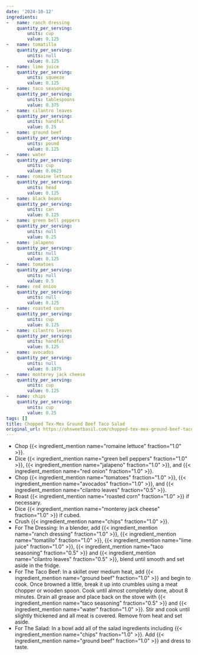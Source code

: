 ```yaml
---
date: '2024-10-12'
ingredients:
-   name: ranch dressing
    quantity_per_serving:
        units: cup
        value: 0.125
-   name: tomatillo
    quantity_per_serving:
        units: null
        value: 0.125
-   name: lime juice
    quantity_per_serving:
        units: squeeze
        value: 0.125
-   name: taco seasoning
    quantity_per_serving:
        units: tablespoons
        value: 0.375
-   name: cilantro leaves
    quantity_per_serving:
        units: handful
        value: 0.25
-   name: ground beef
    quantity_per_serving:
        units: pound
        value: 0.125
-   name: water
    quantity_per_serving:
        units: cup
        value: 0.0625
-   name: romaine lettuce
    quantity_per_serving:
        units: head
        value: 0.125
-   name: black beans
    quantity_per_serving:
        units: can
        value: 0.125
-   name: green bell peppers
    quantity_per_serving:
        units: null
        value: 0.25
-   name: jalapeno
    quantity_per_serving:
        units: null
        value: 0.125
-   name: tomatoes
    quantity_per_serving:
        units: null
        value: 0.5
-   name: red onion
    quantity_per_serving:
        units: null
        value: 0.125
-   name: roasted corn
    quantity_per_serving:
        units: cup
        value: 0.125
-   name: cilantro leaves
    quantity_per_serving:
        units: handful
        value: 0.125
-   name: avocados
    quantity_per_serving:
        units: null
        value: 0.1875
-   name: monterey jack cheese
    quantity_per_serving:
        units: cup
        value: 0.125
-   name: chips
    quantity_per_serving:
        units: cup
        value: 0.25
tags: []
title: Chopped Tex-Mex Ground Beef Taco Salad
original_url: https://ohsweetbasil.com/chopped-tex-mex-ground-beef-taco-salad-recipe/
---
```

- Chop {{< ingredient_mention name="romaine lettuce" fraction="1.0" >}}.
- Dice {{< ingredient_mention name="green bell peppers" fraction="1.0" >}}, {{< ingredient_mention name="jalapeno" fraction="1.0" >}}, and {{< ingredient_mention name="red onion" fraction="1.0" >}}.
- Chop {{< ingredient_mention name="tomatoes" fraction="1.0" >}}, {{< ingredient_mention name="avocados" fraction="1.0" >}}, and {{< ingredient_mention name="cilantro leaves" fraction="0.5" >}}.
- Roast {{< ingredient_mention name="roasted corn" fraction="1.0" >}} if necessary.
- Dice {{< ingredient_mention name="monterey jack cheese" fraction="1.0" >}} if cubed.
- Crush {{< ingredient_mention name="chips" fraction="1.0" >}}.
- For The Dressing: In a blender, add {{< ingredient_mention name="ranch dressing" fraction="1.0" >}}, {{< ingredient_mention name="tomatillo" fraction="1.0" >}}, {{< ingredient_mention name="lime juice" fraction="1.0" >}}, {{< ingredient_mention name="taco seasoning" fraction="0.5" >}} and {{< ingredient_mention name="cilantro leaves" fraction="0.5" >}}, blend until smooth and set aside in the fridge.
- For The Taco Beef: In a skillet over medium heat, add {{< ingredient_mention name="ground beef" fraction="1.0" >}} and begin to cook. Once browned a little, break it up into crumbles using a meat chopper or wooden spoon. Cook until almost completely done, about 8 minutes. Drain all grease and place back on the stove with {{< ingredient_mention name="taco seasoning" fraction="0.5" >}} and {{< ingredient_mention name="water" fraction="1.0" >}}. Stir and cook until slightly thickened and all meat is covered. Remove from heat and set aside.
- For The Salad: In a bowl add all of the salad ingredients including {{< ingredient_mention name="chips" fraction="1.0" >}}. Add {{< ingredient_mention name="ground beef" fraction="1.0" >}} and dress to taste.